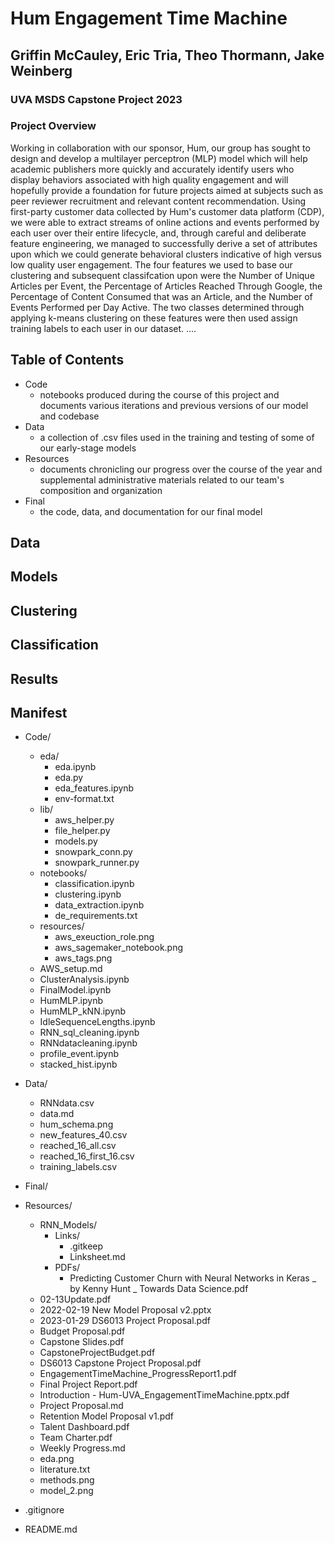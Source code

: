 # Hum Engagement Time Machine
## Griffin McCauley, Eric Tria, Theo Thormann, Jake Weinberg
### UVA MSDS Capstone Project 2023

### Project Overview

Working in collaboration with our sponsor, Hum, our group has sought to design and develop a multilayer perceptron (MLP) model which will help academic publishers more quickly and accurately identify users who display behaviors associated with high quality engagement and will hopefully provide a foundation for future projects aimed at subjects such as peer reviewer recruitment and relevant content recommendation. Using first-party customer data collected by Hum's customer data platform (CDP), we were able to extract streams of online actions and events performed by each user over their entire lifecycle, and, through careful and deliberate feature engineering, we managed to successfully derive a set of attributes upon which we could generate behavioral clusters indicative of high versus low quality user engagement. The four features we used to base our clustering and subsequent classifcation upon were the Number of Unique Articles per Event, the Percentage of Articles Reached Through Google, the Percentage of Content Consumed that was an Article, and the Number of Events Performed per Day Active. The two classes determined through applying k-means clustering on these features were then used assign training labels to each user in our dataset. ....

## Table of Contents

* Code
  * notebooks produced during the course of this project and documents various iterations and previous versions of our model and codebase
* Data
  * a collection of .csv files used in the training and testing of some of our early-stage models
* Resources
  * documents chronicling our progress over the course of the year and supplemental administrative materials related to our team's composition and organization
* Final
  * the code, data, and documentation for our final model

## Data

## Models

## Clustering

## Classification

## Results

## Manifest

* Code/
  * eda/
    * eda.ipynb
    * eda.py
    * eda_features.ipynb
    * env-format.txt
  * lib/
    * aws_helper.py
    * file_helper.py
    * models.py
    * snowpark_conn.py
    * snowpark_runner.py
  * notebooks/
    * classification.ipynb
    * clustering.ipynb
    * data_extraction.ipynb
    * de_requirements.txt
  * resources/
    * aws_exeuction_role.png
    * aws_sagemaker_notebook.png
    * aws_tags.png
  * AWS_setup.md
  * ClusterAnalysis.ipynb
  * FinalModel.ipynb
  * HumMLP.ipynb
  * HumMLP_kNN.ipynb
  * IdleSequenceLengths.ipynb
  * RNN_sql_cleaning.ipynb
  * RNNdatacleaning.ipynb
  * profile_event.ipynb
  * stacked_hist.ipynb

* Data/
  * RNNdata.csv
  * data.md
  * hum_schema.png
  * new_features_40.csv
  * reached_16_all.csv
  * reached_16_first_16.csv
  * training_labels.csv

* Final/

* Resources/
  * RNN_Models/
    * Links/
      * .gitkeep
      * Linksheet.md
    * PDFs/
      * Predicting Customer Churn with Neural Networks in Keras _ by Kenny Hunt _ Towards Data Science.pdf
  * 02-13Update.pdf
  * 2022-02-19 New Model Proposal v2.pptx
  * 2023-01-29 DS6013 Project Proposal.pdf
  * Budget Proposal.pdf
  * Capstone Slides.pdf
  * CapstoneProjectBudget.pdf
  * DS6013 Capstone Project Proposal.pdf
  * EngagementTimeMachine_ProgressReport1.pdf
  * Final Project Report.pdf
  * Introduction - Hum-UVA_EngagementTimeMachine.pptx.pdf
  * Project Proposal.md
  * Retention Model Proposal v1.pdf
  * Talent Dashboard.pdf
  * Team Charter.pdf
  * Weekly Progress.md
  * eda.png
  * literature.txt
  * methods.png
  * model_2.png

* .gitignore
* README.md
